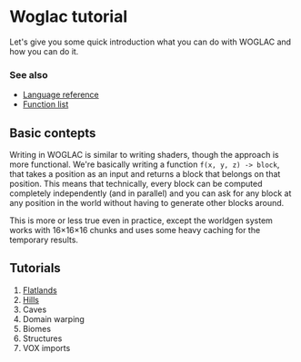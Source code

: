 # Woglac tutorial

Let's give you some quick introduction what you can do with WOGLAC and how you can do it.

### See also

* [Language reference](docs/woglac_reference.md)
* [Function list](docs/function_list.md)

## Basic contepts

Writing in WOGLAC is similar to writing shaders, though the approach is more functional. We're basically writing a function `f(x, y, z) -> block`, that takes a position as an input and returns a block that belongs on that position. This means that technically, every block can be computed completely independently (and in parallel) and you can ask for any block at any position in the world without having to generate other blocks around.

This is more or less true even in practice, except the worldgen system works with 16×16×16 chunks and uses some heavy caching for the temporary results.

## Tutorials

1. [Flatlands](tutorial/01_flatland.md)
2. [Hills](tutorial/02_hills.md)
3. Caves
4. Domain warping
5. Biomes
6. Structures
7. VOX imports